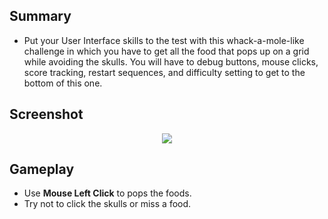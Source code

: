 ## Summary

* Put your User Interface skills to the test with this whack-a-mole-like challenge in which you have to get all the food that pops up on a grid while avoiding the skulls.  You will have to debug buttons, mouse clicks, score tracking, restart sequences, and difficulty setting to get to the bottom of this one. 

## Screenshot

<p align="center">
  <img src="https://user-images.githubusercontent.com/108261595/220668234-6596b360-8d0b-4a3f-8169-f586ef608b00.jpg"/>
</p>

## Gameplay

* Use **Mouse Left Click** to pops the foods.
* Try not to click the skulls or miss a food.
